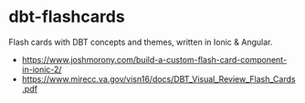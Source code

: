 # dbt-flashcards
Flash cards with DBT concepts and themes, written in Ionic & Angular.

* https://www.joshmorony.com/build-a-custom-flash-card-component-in-ionic-2/
* https://www.mirecc.va.gov/visn16/docs/DBT_Visual_Review_Flash_Cards.pdf
